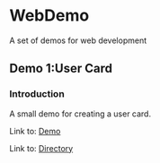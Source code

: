 # WebDemo
A set of demos for web development
## Demo 1:User Card
### Introduction
A small demo for creating a user card.

Link to: [Demo](http://htmlpreview.github.io/?https://github.com/baojian123/WebDemo/blob/main/cardDemo/cardDemo.html)

Link to: [Directory](https://github.com/baojian123/WebDemo/tree/main/cardDemo)
